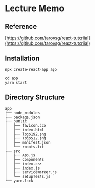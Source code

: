 # Lecture Memo

## Reference
[https://github.com/taroosg/react-tutoriial](https://github.com/taroosg/react-tutoriial)

## Installation

```
npx create-react-app app
```

```
cd app
yarn start
```

## Directory Structure

```
app
├── node_modules
├── package.json
├── public
│   ├── favicon.ico
│   ├── index.html
│   ├── logo192.png
│   ├── logo512.png
│   ├── manifest.json
│   └── robots.txt
├── src
│   ├── App.js
│   ├── components
│   ├── index.css
│   ├── index.js
│   ├── serviceWorker.js
│   └── setupTests.js
└── yarn.lock
```

